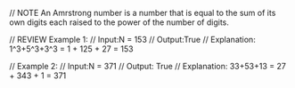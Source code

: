 // NOTE An Amrstrong number is a number that is equal to the sum of its own digits each raised to the power of the number of digits.

// REVIEW Example 1:
//  Input:N = 153
//  Output:True
//  Explanation: 1^3+5^3+3^3 = 1 + 125 + 27 = 153

// Example 2:
// Input:N = 371
// Output: True
// Explanation: 33+53+13 = 27 + 343 + 1 = 371